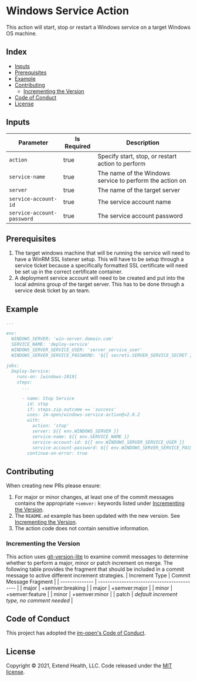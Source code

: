 # Windows Service Action

This action will start, stop or restart a Windows service on a target Windows OS machine.

## Index <!-- omit in toc -->

- [Inputs](#inputs)
- [Prerequisites](#prerequisites)
- [Example](#example)
- [Contributing](#contributing)
  - [Incrementing the Version](#incrementing-the-version)
- [Code of Conduct](#code-of-conduct)
- [License](#license)

## Inputs

| Parameter                  | Is Required | Description                                              |
| -------------------------- | ----------- | -------------------------------------------------------- |
| `action`                   | true        | Specify start, stop, or restart action to perform        |
| `service-name`             | true        | The name of the Windows service to perform the action on |
| `server`                   | true        | The name of the target server                            |
| `service-account-id`       | true        | The service account name                                 |
| `service-account-password` | true        | The service account password                             |

## Prerequisites

1. The target windows machine that will be running the service will need to have a WinRM SSL listener setup. This will have to be setup through a service ticket because a specifically formatted SSL certificate will need be set up in the correct certificate container.
2. A deployment service account will need to be created and put into the local admins group of the target server. This has to be done through a service desk ticket by an team.

## Example

```yml
...

env:
  WINDOWS_SERVER: 'win-server.domain.com'
  SERVICE_NAME: 'deploy-service'
  WINDOWS_SERVER_SERVICE_USER: 'server_service_user'
  WINDOWS_SERVER_SERVICE_PASSWORD: '${{ secrets.SERVER_SERVICE_SECRET }}'

jobs:
  Deploy-Service:
    runs-on: [windows-2019]
    steps:
      ...

      - name: Stop Service
        id: stop
        if: steps.zip.outcome == 'success'
        uses: im-open/windows-service-action@v2.0.2
        with:
          action: 'stop'
          server: ${{ env.WINDOWS_SERVER }}
          service-name: ${{ env.SERVICE_NAME }}
          service-account-id: ${{ env.WINDOWS_SERVER_SERVICE_USER }}
          service-account-password: ${{ env.WINDOWS_SERVER_SERVICE_PASSWORD }}
        continue-on-error: true
```

## Contributing

When creating new PRs please ensure:

1. For major or minor changes, at least one of the commit messages contains the appropriate `+semver:` keywords listed under [Incrementing the Version](#incrementing-the-version).
2. The `README.md` example has been updated with the new version.  See [Incrementing the Version](#incrementing-the-version).
3. The action code does not contain sensitive information.

### Incrementing the Version

This action uses [git-version-lite] to examine commit messages to determine whether to perform a major, minor or patch increment on merge.  The following table provides the fragment that should be included in a commit message to active different increment strategies.
| Increment Type | Commit Message Fragment                     |
| -------------- | ------------------------------------------- |
| major          | +semver:breaking                            |
| major          | +semver:major                               |
| minor          | +semver:feature                             |
| minor          | +semver:minor                               |
| patch          | *default increment type, no comment needed* |

## Code of Conduct

This project has adopted the [im-open's Code of Conduct](https://github.com/im-open/.github/blob/master/CODE_OF_CONDUCT.md).

## License

Copyright &copy; 2021, Extend Health, LLC. Code released under the [MIT license](LICENSE).

[git-version-lite]: https://github.com/im-open/git-version-lite